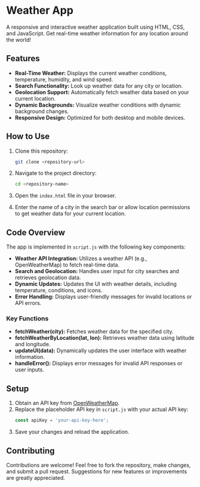 # Weather App

A responsive and interactive weather application built using HTML, CSS, and JavaScript. Get real-time weather information for any location around the world!

## Features

- **Real-Time Weather:** Displays the current weather conditions, temperature, humidity, and wind speed.
- **Search Functionality:** Look up weather data for any city or location.
- **Geolocation Support:** Automatically fetch weather data based on your current location.
- **Dynamic Backgrounds:** Visualize weather conditions with dynamic background changes.
- **Responsive Design:** Optimized for both desktop and mobile devices.

## How to Use

1. Clone this repository:

   ```bash
   git clone <repository-url>
   ```

2. Navigate to the project directory:

   ```bash
   cd <repository-name>
   ```

3. Open the `index.html` file in your browser.

4. Enter the name of a city in the search bar or allow location permissions to get weather data for your current location.

## Code Overview

The app is implemented in `script.js` with the following key components:

- **Weather API Integration:** Utilizes a weather API (e.g., OpenWeatherMap) to fetch real-time data.
- **Search and Geolocation:** Handles user input for city searches and retrieves geolocation data.
- **Dynamic Updates:** Updates the UI with weather details, including temperature, conditions, and icons.
- **Error Handling:** Displays user-friendly messages for invalid locations or API errors.

### Key Functions

- **fetchWeather(city):** Fetches weather data for the specified city.
- **fetchWeatherByLocation(lat, lon):** Retrieves weather data using latitude and longitude.
- **updateUI(data):** Dynamically updates the user interface with weather information.
- **handleError():** Displays error messages for invalid API responses or user inputs.

## Setup

1. Obtain an API key from [OpenWeatherMap](https://openweathermap.org/api).
2. Replace the placeholder API key in `script.js` with your actual API key:
   ```javascript
   const apiKey = 'your-api-key-here';
   ```
3. Save your changes and reload the application.

## Contributing

Contributions are welcome! Feel free to fork the repository, make changes, and submit a pull request. Suggestions for new features or improvements are greatly appreciated.

##

